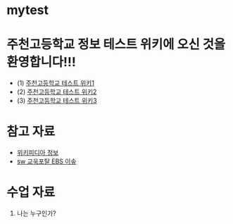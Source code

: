 # mytest

# 주천고등학교 정보 테스트 위키에 오신 것을 환영합니다!!!


* (1) [주천고등학교 테스트 위키1](page1_주천고1)
* (2) [주천고등학교 테스트 위키2](page2_주천고2)
* (3) [주천고등학교 테스트 위키3](page3_주천고3)


# 참고 자료

* [위키피디아 정보](https://ko.wikipedia.org/wiki/)
* [sw 교욱포탈 EBS 이솦](https://www.ebssw.kr/)


# 수업 자료

1. 나는 누구인가?
